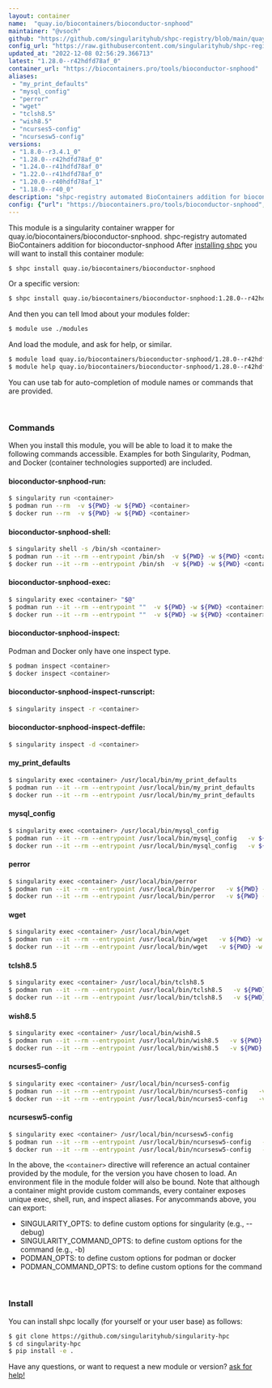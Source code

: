 ```yaml
---
layout: container
name:  "quay.io/biocontainers/bioconductor-snphood"
maintainer: "@vsoch"
github: "https://github.com/singularityhub/shpc-registry/blob/main/quay.io/biocontainers/bioconductor-snphood/container.yaml"
config_url: "https://raw.githubusercontent.com/singularityhub/shpc-registry/main/quay.io/biocontainers/bioconductor-snphood/container.yaml"
updated_at: "2022-12-08 02:56:29.366713"
latest: "1.28.0--r42hdfd78af_0"
container_url: "https://biocontainers.pro/tools/bioconductor-snphood"
aliases:
 - "my_print_defaults"
 - "mysql_config"
 - "perror"
 - "wget"
 - "tclsh8.5"
 - "wish8.5"
 - "ncurses5-config"
 - "ncursesw5-config"
versions:
 - "1.8.0--r3.4.1_0"
 - "1.28.0--r42hdfd78af_0"
 - "1.24.0--r41hdfd78af_0"
 - "1.22.0--r41hdfd78af_0"
 - "1.20.0--r40hdfd78af_1"
 - "1.18.0--r40_0"
description: "shpc-registry automated BioContainers addition for bioconductor-snphood"
config: {"url": "https://biocontainers.pro/tools/bioconductor-snphood", "maintainer": "@vsoch", "description": "shpc-registry automated BioContainers addition for bioconductor-snphood", "latest": {"1.28.0--r42hdfd78af_0": "sha256:2586b9e8fde8ac16a2de3e76fca98599b8c7cd40a25e796fa0e5900d125a691e"}, "tags": {"1.8.0--r3.4.1_0": "sha256:c9401d4f03c0f2d9432e7dcf03660a532830be6b5de6962b9a37aba9de632750", "1.28.0--r42hdfd78af_0": "sha256:2586b9e8fde8ac16a2de3e76fca98599b8c7cd40a25e796fa0e5900d125a691e", "1.24.0--r41hdfd78af_0": "sha256:447bc2771528506c19c0774bd5e9456d737746a2dc86aadcda8fb3179c167103", "1.22.0--r41hdfd78af_0": "sha256:4f5b88f8fe6f2fbb20bf3178b9abc5d4df2831a369b97fc4250e8aac6a4041ea", "1.20.0--r40hdfd78af_1": "sha256:fd7c9f60b77499af3375a132e8d6bbe7a13c49ba5df96b41d52f5fe69ab370a6", "1.18.0--r40_0": "sha256:278ed5a3467f8993b848a8401671454a4af8558c3245f769c370901884b5ce94"}, "docker": "quay.io/biocontainers/bioconductor-snphood", "aliases": {"my_print_defaults": "/usr/local/bin/my_print_defaults", "mysql_config": "/usr/local/bin/mysql_config", "perror": "/usr/local/bin/perror", "wget": "/usr/local/bin/wget", "tclsh8.5": "/usr/local/bin/tclsh8.5", "wish8.5": "/usr/local/bin/wish8.5", "ncurses5-config": "/usr/local/bin/ncurses5-config", "ncursesw5-config": "/usr/local/bin/ncursesw5-config"}}
---
```


This module is a singularity container wrapper for quay.io/biocontainers/bioconductor-snphood.
shpc-registry automated BioContainers addition for bioconductor-snphood
After [installing shpc](#install) you will want to install this container module:


```bash
$ shpc install quay.io/biocontainers/bioconductor-snphood
```

Or a specific version:

```bash
$ shpc install quay.io/biocontainers/bioconductor-snphood:1.28.0--r42hdfd78af_0
```

And then you can tell lmod about your modules folder:

```bash
$ module use ./modules
```

And load the module, and ask for help, or similar.

```bash
$ module load quay.io/biocontainers/bioconductor-snphood/1.28.0--r42hdfd78af_0
$ module help quay.io/biocontainers/bioconductor-snphood/1.28.0--r42hdfd78af_0
```

You can use tab for auto-completion of module names or commands that are provided.

<br>

### Commands

When you install this module, you will be able to load it to make the following commands accessible.
Examples for both Singularity, Podman, and Docker (container technologies supported) are included.

#### bioconductor-snphood-run:

```bash
$ singularity run <container>
$ podman run --rm  -v ${PWD} -w ${PWD} <container>
$ docker run --rm  -v ${PWD} -w ${PWD} <container>
```

#### bioconductor-snphood-shell:

```bash
$ singularity shell -s /bin/sh <container>
$ podman run --it --rm --entrypoint /bin/sh  -v ${PWD} -w ${PWD} <container>
$ docker run --it --rm --entrypoint /bin/sh  -v ${PWD} -w ${PWD} <container>
```

#### bioconductor-snphood-exec:

```bash
$ singularity exec <container> "$@"
$ podman run --it --rm --entrypoint ""  -v ${PWD} -w ${PWD} <container> "$@"
$ docker run --it --rm --entrypoint ""  -v ${PWD} -w ${PWD} <container> "$@"
```

#### bioconductor-snphood-inspect:

Podman and Docker only have one inspect type.

```bash
$ podman inspect <container>
$ docker inspect <container>
```

#### bioconductor-snphood-inspect-runscript:

```bash
$ singularity inspect -r <container>
```

#### bioconductor-snphood-inspect-deffile:

```bash
$ singularity inspect -d <container>
```


#### my_print_defaults

```bash
$ singularity exec <container> /usr/local/bin/my_print_defaults
$ podman run --it --rm --entrypoint /usr/local/bin/my_print_defaults   -v ${PWD} -w ${PWD} <container> -c " $@"
$ docker run --it --rm --entrypoint /usr/local/bin/my_print_defaults   -v ${PWD} -w ${PWD} <container> -c " $@"
```


#### mysql_config

```bash
$ singularity exec <container> /usr/local/bin/mysql_config
$ podman run --it --rm --entrypoint /usr/local/bin/mysql_config   -v ${PWD} -w ${PWD} <container> -c " $@"
$ docker run --it --rm --entrypoint /usr/local/bin/mysql_config   -v ${PWD} -w ${PWD} <container> -c " $@"
```


#### perror

```bash
$ singularity exec <container> /usr/local/bin/perror
$ podman run --it --rm --entrypoint /usr/local/bin/perror   -v ${PWD} -w ${PWD} <container> -c " $@"
$ docker run --it --rm --entrypoint /usr/local/bin/perror   -v ${PWD} -w ${PWD} <container> -c " $@"
```


#### wget

```bash
$ singularity exec <container> /usr/local/bin/wget
$ podman run --it --rm --entrypoint /usr/local/bin/wget   -v ${PWD} -w ${PWD} <container> -c " $@"
$ docker run --it --rm --entrypoint /usr/local/bin/wget   -v ${PWD} -w ${PWD} <container> -c " $@"
```


#### tclsh8.5

```bash
$ singularity exec <container> /usr/local/bin/tclsh8.5
$ podman run --it --rm --entrypoint /usr/local/bin/tclsh8.5   -v ${PWD} -w ${PWD} <container> -c " $@"
$ docker run --it --rm --entrypoint /usr/local/bin/tclsh8.5   -v ${PWD} -w ${PWD} <container> -c " $@"
```


#### wish8.5

```bash
$ singularity exec <container> /usr/local/bin/wish8.5
$ podman run --it --rm --entrypoint /usr/local/bin/wish8.5   -v ${PWD} -w ${PWD} <container> -c " $@"
$ docker run --it --rm --entrypoint /usr/local/bin/wish8.5   -v ${PWD} -w ${PWD} <container> -c " $@"
```


#### ncurses5-config

```bash
$ singularity exec <container> /usr/local/bin/ncurses5-config
$ podman run --it --rm --entrypoint /usr/local/bin/ncurses5-config   -v ${PWD} -w ${PWD} <container> -c " $@"
$ docker run --it --rm --entrypoint /usr/local/bin/ncurses5-config   -v ${PWD} -w ${PWD} <container> -c " $@"
```


#### ncursesw5-config

```bash
$ singularity exec <container> /usr/local/bin/ncursesw5-config
$ podman run --it --rm --entrypoint /usr/local/bin/ncursesw5-config   -v ${PWD} -w ${PWD} <container> -c " $@"
$ docker run --it --rm --entrypoint /usr/local/bin/ncursesw5-config   -v ${PWD} -w ${PWD} <container> -c " $@"
```



In the above, the `<container>` directive will reference an actual container provided
by the module, for the version you have chosen to load. An environment file in the
module folder will also be bound. Note that although a container
might provide custom commands, every container exposes unique exec, shell, run, and
inspect aliases. For anycommands above, you can export:

 - SINGULARITY_OPTS: to define custom options for singularity (e.g., --debug)
 - SINGULARITY_COMMAND_OPTS: to define custom options for the command (e.g., -b)
 - PODMAN_OPTS: to define custom options for podman or docker
 - PODMAN_COMMAND_OPTS: to define custom options for the command

<br>

### Install

You can install shpc locally (for yourself or your user base) as follows:

```bash
$ git clone https://github.com/singularityhub/singularity-hpc
$ cd singularity-hpc
$ pip install -e .
```

Have any questions, or want to request a new module or version? [ask for help!](https://github.com/singularityhub/singularity-hpc/issues)